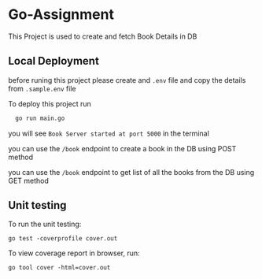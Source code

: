 # Go-Assignment

This Project is used to create and fetch Book Details in DB


## Local Deployment

before runing this project please create and `.env` file and copy the details from `.sample.env` file

To deploy this project run

```bash
  go run main.go
```
you will see `Book Server started at port 5000` in the terminal

you can use the `/book` endpoint to create a book in the DB using POST method

you can use the `/book` endpoint to get list of all the books from the DB using GET method
## Unit testing

To run the unit testing:

```
go test -coverprofile cover.out 
```

To view coverage report in browser, run:

```
go tool cover -html=cover.out